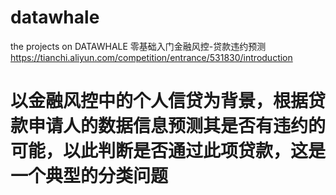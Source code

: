 # datawhale
the projects on DATAWHALE
零基础入门金融风控-贷款违约预测
https://tianchi.aliyun.com/competition/entrance/531830/introduction
# 以金融风控中的个人信贷为背景，根据贷款申请人的数据信息预测其是否有违约的可能，以此判断是否通过此项贷款，这是一个典型的分类问题

